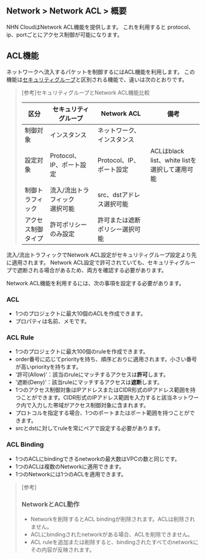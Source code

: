 ## Network > Network ACL > 概要

NHN CloudはNetwork ACL機能を提供します。
これを利用すると protocol、ip、portごとにアクセス制御が可能になります。


## ACL機能

ネットワークへ流入するパケットを制御するにはACL機能を利用します。
この機能は[セキュリティグループ](/Network/VPC/ko/console-guide/#_8)と区別される機能で、違いは次のとおりです。

> [参考]セキュリティグループとNetwork ACL機能比較
>
> | 区分 | セキュリティグループ | Network ACL | 備考 |
> |--|--|--|--|
> | 制御対象 | インスタンス | ネットワーク、インスタンス | |
> | 設定対象 | Protocol、IP、ポート設定 | Protocol、IP、ポート設定 | ACLはblack list、white listを選択して運用可能 |
> | 制御トラフィック | 流入/流出トラフィック<br>選択可能 | src、dstアドレス選択可能 |
> | アクセス制御タイプ | 許可ポリシーのみ設定 | 許可または遮断ポリシー選択可能 |

流入/流出トラフィックでNetwork ACL設定がセキュリティグループ設定より先に適用されます。
Network ACL設定で許可されていても、セキュリティグループで遮断される場合があるため、両方を確認する必要があります。

Network ACL機能を利用するには、次の事項を設定する必要があります。

### ACL
* 1つのプロジェクトに最大10個のACLを作成できます。
* プロパティは名前、メモです。


### ACL Rule
* 1つのプロジェクトに最大100個のruleを作成できます。
* order番号に応じてpriorityを持ち、順序どおりに適用されます。小さい番号が高いpriorityを持ちます。
* '許可(Allow)'：該当のruleにマッチするアクセスは<b>許可</b>します。
* '遮断(Deny)'：該当ruleにマッチするアクセスは<b>遮断</b>します。
* 1つのアクセス制御対象はIPアドレスまたはCIDR形式のIPアドレス範囲を持つことができます。CIDR形式のIPアドレス範囲を入力すると該当ネットワーク内で入力した帯域がアクセス制御対象に含まれます。
* プロトコルを指定する場合、1つのポートまたはポート範囲を持つことができます。
* srcとdstに対してruleを常にペアで設定する必要があります。


### ACL Binding
* 1つのACLにbindingできるnetworkの最大数はVPCの数と同じです。
* 1つのACLは複数のNetworkに適用できます。
* 1つのNetworkには1つのACLを適用できます。

> [参考]
> ### NetworkとACL動作
> * Networkを削除するとACL bindingが削除されます。ACLは削除されません。
> * ACLにbindingされたnetworkがある場合、ACLを削除できません。
> * ACL ruleを追加または削除すると、bindingされたすべてのnetworkにその内容が反映されます。
